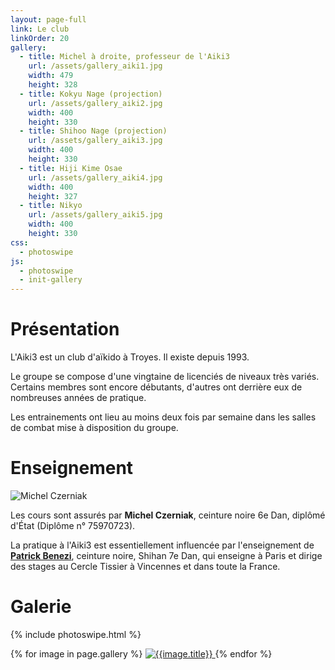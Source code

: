 ```yaml
---
layout: page-full
link: Le club
linkOrder: 20
gallery:
  - title: Michel à droite, professeur de l'Aiki3
    url: /assets/gallery_aiki1.jpg
    width: 479
    height: 328
  - title: Kokyu Nage (projection)
    url: /assets/gallery_aiki2.jpg
    width: 400
    height: 330
  - title: Shihoo Nage (projection)
    url: /assets/gallery_aiki3.jpg
    width: 400
    height: 330
  - title: Hiji Kime Osae
    url: /assets/gallery_aiki4.jpg
    width: 400
    height: 327
  - title: Nikyo
    url: /assets/gallery_aiki5.jpg
    width: 400
    height: 330
css:
  - photoswipe
js:
  - photoswipe
  - init-gallery
---
```

# Présentation

L'Aiki3 est un club d'aïkido à Troyes. Il existe depuis 1993.

Le groupe se compose d'une vingtaine de licenciés de niveaux très variés. Certains membres sont encore débutants, d'autres ont derrière eux de nombreuses années de pratique.

Les entrainements ont lieu au moins deux fois par semaine dans les salles de combat mise à disposition du groupe.

# Enseignement

<div class="side-image">
  <div class="side-image__image">
    <img src="{{'/assets/club_mcz.jpg' | relative_url}}" alt="Michel Czerniak" title="Michel Czerniak" />
  </div>
  <div class="side-image__content">
    <p>Les cours sont assurés par <strong>Michel Czerniak</strong>, ceinture noire 6e Dan, diplômé d'État (Diplôme n° 75970723).</p>
    <p>La pratique à l'Aiki3 est essentiellement influencée par l'enseignement de <strong><a href="ttp://www.aikido-benezi.com" target="_blank">Patrick Benezi</a></strong>, ceinture noire, Shihan 7e Dan, qui enseigne à Paris et dirige des stages au Cercle Tissier à Vincennes et dans toute la France.</p>
  </div>
</div>

# Galerie

{% include photoswipe.html %}

<div class="gallery">
  {% for image in page.gallery %}
    <a href="{{image.url | relative_url}}" data-size="{{image.width}}x{{image.height}}" data-title="{{image.title}}">
      <img class="gallery__image{% if forloop.index0 == 0 %} gallery__image--large{% endif %}" src="{{image.url | relative_url}}" alt="{{image.title}}" title="{{image.title}}" />
    </a>
  {% endfor %}
</div>
